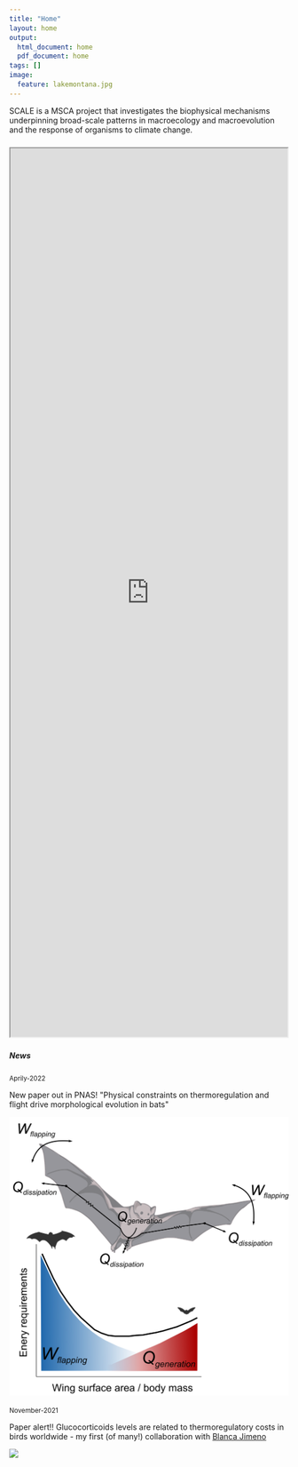 ```yaml
---
title: "Home"
layout: home
output:
  html_document: home
  pdf_document: home
tags: []
image:
  feature: lakemontana.jpg
---
```

SCALE is a MSCA project that investigates the biophysical mechanisms underpinning broad-scale patterns in macroecology and macroevolution and the response of organisms to climate change. 

<div class="grid">
    <div class="column12">
       <div class="content">
           <h5></h5>
       <iframe style="width: 500px; height: 1600px;" src="https://jrubalcaba.github.io/twitter-embed/" width="300" height="150"></iframe>
       </div>
    </div>
    <div class="column12">
       <div class="content">
          <h5>News</h5> 
          <!---><!--->
          <small>Aprily-2022</small>
           <p> New paper out in PNAS! "Physical constraints on thermoregulation and flight drive morphological evolution in bats"</p>
           <p> <a href="https://www.pnas.org/doi/10.1073/pnas.2103745119"> <img src="/images/news/Image1_scheme.png"/> </a> </p>
          <!---><!--->
          <small>November-2021</small>
           <p> Paper alert!! Glucocorticoids levels are related to thermoregulatory costs in birds worldwide - my first (of many!) collaboration with <a href="https://blancajimeno.wixsite.com/physcoping">Blanca Jimeno</a></p>
           <p> <a href="https://besjournals.onlinelibrary.wiley.com/doi/10.1111/1365-2435.13946"> <img src="/images/news/Graphical abstract.png"/> </a> </p>
          <!---><!--->   
    </div>
</div>
